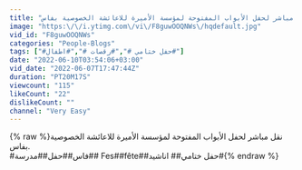 ```yaml
---
title: "نقل مباشر لحفل الأبواب المفتوحة لمؤسسة الأميرة للاعائشة الخصوصية بفاس."
image: "https:\/\/i.ytimg.com\/vi\/F8guwOOQNWs\/hqdefault.jpg"
vid_id: "F8guwOOQNWs"
categories: "People-Blogs"
tags: ["#حفل ختامي #","#رقصات #","#اطفال#"]
date: "2022-06-10T03:54:06+03:00"
vid_date: "2022-06-07T17:47:44Z"
duration: "PT20M17S"
viewcount: "115"
likeCount: "22"
dislikeCount: ""
channel: "Very Easy"
---
```

{% raw %}نقل مباشر لحفل الأبواب المفتوحة لمؤسسة الأميرة للاعائشة الخصوصية بفاس.<br />#فاس##حفل##مدرسة## Fes##fête##حفل ختامي## اناشيد#{% endraw %}
